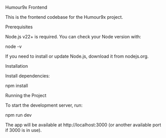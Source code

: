 Humour9x Frontend

This is the frontend codebase for the Humour9x project.

Prerequisites

Node.js v22+ is required. You can check your Node version with:

node -v

If you need to install or update Node.js, download it from nodejs.org.

Installation


Install dependencies:

npm install

Running the Project

To start the development server, run:

npm run dev

The app will be available at http://localhost:3000 (or another available port if 3000 is in use).